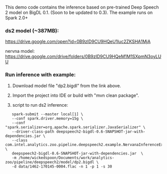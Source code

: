 
This demo code contains the inference based on pre-trained Deep Speech 2 model on BigDL 0.1.
(Soon to be updated to 0.3). The example runs on Spark 2.0+

### ds2 model (~387MB):
https://drive.google.com/open?id=0B9zID9CU9HQeU1luc2ZKSHA1MjA

nervna model:
https://drive.google.com/drive/folders/0B9zID9CU9HQeM1M1SXpmN3oyLUU


### Run inference with example:

1. Download model file "dp2.bigdl" from the link above.

2. Import the project into IDE or build with "mvn clean package".

3. script to run ds2 inference:

```shell
   spark-submit --master local[1] \
   --conf spark.driver.memory=15g \
   --conf "spark.serializer=org.apache.spark.serializer.JavaSerializer" \
   --driver-class-path deepspeech2-bigdl-0.6-SNAPSHOT-jar-with-dependencies.jar \
   --class com.intel.analytics.zoo.pipeline.deepspeech2.example.NervanaInferenceExample \
   deepspeech2-bigdl-0.6-SNAPSHOT-jar-with-dependencies.jar  \
   -m /home/wickedspoon/Documents/work/analytics-zoo/pipeline/deepspeech2/model/dp2.bigdl \
   -d data/1462-170145-0004.flac -n 1 -p 1 -s 30

   ```



